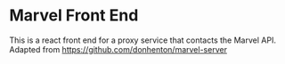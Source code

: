 # Marvel Front End

This is a react front end for a proxy service that contacts the Marvel API. Adapted from https://github.com/donhenton/marvel-server
